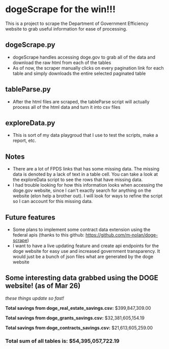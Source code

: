 # dogeScrape for the win!!!

This is a project to scrape the Department of Government Efficiency website to grab useful information for ease of processing. 

## dogeScrape.py
* dogeScrape handles accessing doge.gov to grab all of the data and download the raw html from each of the tables
* As of now, the scraper manually clicks on every pagination link for each table and simply downloads the entire selected paginated table

## tableParse.py
* After the html files are scraped, the tableParse script will actually process all of the html data and turn it into csv files

## exploreData.py
* This is sort of my data playgroud that I use to test the scripts, make a report, etc.

## Notes
- There are a lot of FPDS links that has some missing data. The missing data is denoted by a lack of text in a table cell. You can take a look at the exploreData script to see the rows that have missing data. 
- I had trouble looking for how this information looks when accessing the doge.gov website, since I can't exactly search for anything on the website (elon help a brother out). I will look for ways to refine the script so I can account for this missing data.


## Future features 
- Some plans to implement some contract data extension using the federal apis (thanks to this github: https://github.com/m-nolan/doge-scrape)
- I want to have a live updating feature and create api endpoints for the doge website for easy use and increased government transparency. It would just be a bunch of json files what are generated by the doge website

## Some interesting data grabbed using the DOGE website! (as of Mar 26)
*these things update so fast!*

**Total savings from doge_real_estate_savings.csv:** $399,847,309.00

**Total savings from doge_grants_savings.csv:** $32,381,605,154.19

**Total savings from doge_contracts_savings.csv:** $21,613,605,259.00

### **Total sum of all tables is:** $54,395,057,722.19
